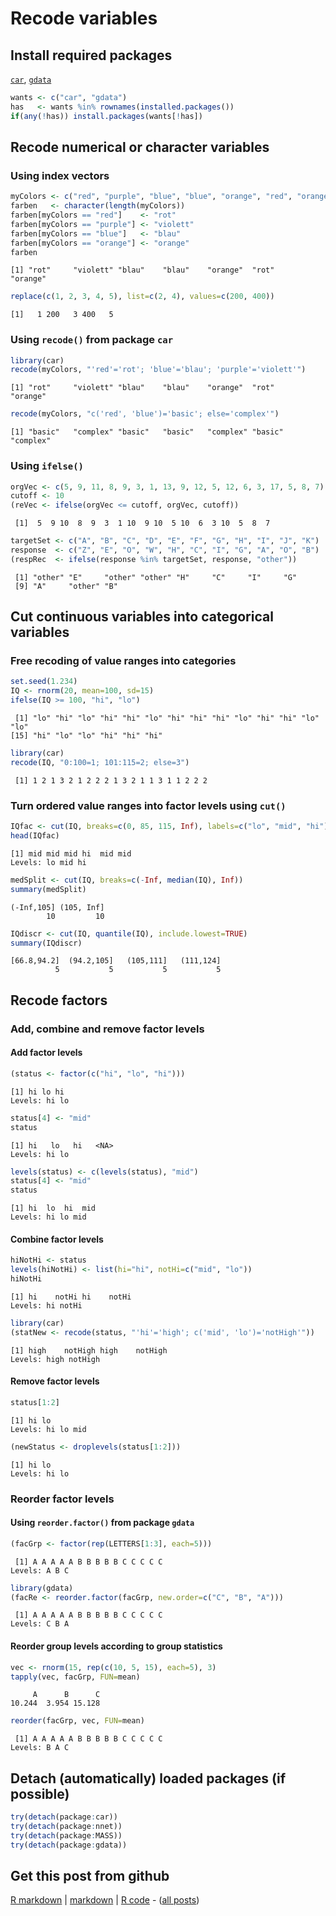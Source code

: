 Recode variables
=========================




Install required packages
-------------------------

[`car`](http://cran.r-project.org/package=car), [`gdata`](http://cran.r-project.org/package=gdata)


```r
wants <- c("car", "gdata")
has   <- wants %in% rownames(installed.packages())
if(any(!has)) install.packages(wants[!has])
```


Recode numerical or character variables
-------------------------
    
### Using index vectors


```r
myColors <- c("red", "purple", "blue", "blue", "orange", "red", "orange")
farben   <- character(length(myColors))
farben[myColors == "red"]    <- "rot"
farben[myColors == "purple"] <- "violett"
farben[myColors == "blue"]   <- "blau"
farben[myColors == "orange"] <- "orange"
farben
```

```
[1] "rot"     "violett" "blau"    "blau"    "orange"  "rot"     "orange" 
```



```r
replace(c(1, 2, 3, 4, 5), list=c(2, 4), values=c(200, 400))
```

```
[1]   1 200   3 400   5
```


### Using `recode()` from package `car`


```r
library(car)
recode(myColors, "'red'='rot'; 'blue'='blau'; 'purple'='violett'")
```

```
[1] "rot"     "violett" "blau"    "blau"    "orange"  "rot"     "orange" 
```



```r
recode(myColors, "c('red', 'blue')='basic'; else='complex'")
```

```
[1] "basic"   "complex" "basic"   "basic"   "complex" "basic"   "complex"
```


### Using `ifelse()`


```r
orgVec <- c(5, 9, 11, 8, 9, 3, 1, 13, 9, 12, 5, 12, 6, 3, 17, 5, 8, 7)
cutoff <- 10
(reVec <- ifelse(orgVec <= cutoff, orgVec, cutoff))
```

```
 [1]  5  9 10  8  9  3  1 10  9 10  5 10  6  3 10  5  8  7
```



```r
targetSet <- c("A", "B", "C", "D", "E", "F", "G", "H", "I", "J", "K")
response  <- c("Z", "E", "O", "W", "H", "C", "I", "G", "A", "O", "B")
(respRec  <- ifelse(response %in% targetSet, response, "other"))
```

```
 [1] "other" "E"     "other" "other" "H"     "C"     "I"     "G"    
 [9] "A"     "other" "B"    
```


Cut continuous variables into categorical variables
-------------------------

### Free recoding of value ranges into categories


```r
set.seed(1.234)
IQ <- rnorm(20, mean=100, sd=15)
ifelse(IQ >= 100, "hi", "lo")
```

```
 [1] "lo" "hi" "lo" "hi" "hi" "lo" "hi" "hi" "hi" "lo" "hi" "hi" "lo" "lo"
[15] "hi" "lo" "lo" "hi" "hi" "hi"
```



```r
library(car)
recode(IQ, "0:100=1; 101:115=2; else=3")
```

```
 [1] 1 2 1 3 2 1 2 2 2 1 3 2 1 1 3 1 1 2 2 2
```


### Turn ordered value ranges into factor levels using `cut()`


```r
IQfac <- cut(IQ, breaks=c(0, 85, 115, Inf), labels=c("lo", "mid", "hi"))
head(IQfac)
```

```
[1] mid mid mid hi  mid mid
Levels: lo mid hi
```



```r
medSplit <- cut(IQ, breaks=c(-Inf, median(IQ), Inf))
summary(medSplit)
```

```
(-Inf,105] (105, Inf] 
        10         10 
```



```r
IQdiscr <- cut(IQ, quantile(IQ), include.lowest=TRUE)
summary(IQdiscr)
```

```
[66.8,94.2]  (94.2,105]   (105,111]   (111,124] 
          5           5           5           5 
```


Recode factors
-------------------------

### Add, combine and remove factor levels
#### Add factor levels


```r
(status <- factor(c("hi", "lo", "hi")))
```

```
[1] hi lo hi
Levels: hi lo
```

```r
status[4] <- "mid"
status
```

```
[1] hi   lo   hi   <NA>
Levels: hi lo
```

```r
levels(status) <- c(levels(status), "mid")
status[4] <- "mid"
status
```

```
[1] hi  lo  hi  mid
Levels: hi lo mid
```


#### Combine factor levels


```r
hiNotHi <- status
levels(hiNotHi) <- list(hi="hi", notHi=c("mid", "lo"))
hiNotHi
```

```
[1] hi    notHi hi    notHi
Levels: hi notHi
```



```r
library(car)
(statNew <- recode(status, "'hi'='high'; c('mid', 'lo')='notHigh'"))
```

```
[1] high    notHigh high    notHigh
Levels: high notHigh
```


#### Remove factor levels


```r
status[1:2]
```

```
[1] hi lo
Levels: hi lo mid
```

```r
(newStatus <- droplevels(status[1:2]))
```

```
[1] hi lo
Levels: hi lo
```


### Reorder factor levels
#### Using `reorder.factor()` from package `gdata`


```r
(facGrp <- factor(rep(LETTERS[1:3], each=5)))
```

```
 [1] A A A A A B B B B B C C C C C
Levels: A B C
```

```r
library(gdata)
(facRe <- reorder.factor(facGrp, new.order=c("C", "B", "A")))
```

```
 [1] A A A A A B B B B B C C C C C
Levels: C B A
```


#### Reorder group levels according to group statistics


```r
vec <- rnorm(15, rep(c(10, 5, 15), each=5), 3)
tapply(vec, facGrp, FUN=mean)
```

```
     A      B      C 
10.244  3.954 15.128 
```

```r
reorder(facGrp, vec, FUN=mean)
```

```
 [1] A A A A A B B B B B C C C C C
Levels: B A C
```


Detach (automatically) loaded packages (if possible)
-------------------------


```r
try(detach(package:car))
try(detach(package:nnet))
try(detach(package:MASS))
try(detach(package:gdata))
```


Get this post from github
----------------------------------------------

[R markdown](https://github.com/dwoll/RExRepos/raw/master/Rmd/recode.Rmd) | [markdown](https://github.com/dwoll/RExRepos/raw/master/md/recode.md) | [R code](https://github.com/dwoll/RExRepos/raw/master/R/recode.R) - ([all posts](https://github.com/dwoll/RExRepos))
